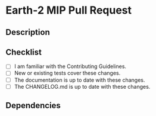 # Earth-2 MIP Pull Request

## Description
<!-- Provide a standalone description of changes in this PR. -->
<!-- Reference any issues closed by this PR with "closes #1234". -->
<!-- Note: The pull request title will be included in the CHANGELOG. -->

## Checklist

- [ ] I am familiar with the Contributing Guidelines.
- [ ] New or existing tests cover these changes.
- [ ] The documentation is up to date with these changes.
- [ ] The CHANGELOG.md is up to date with these changes.

## Dependencies

<!-- Call out any new dependencies needed if any -->
